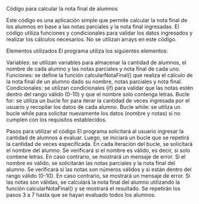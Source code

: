 Código para calcular la nota final de alumnos

Este código es una aplicación simple que permite calcular la nota final de los alumnos en base a las notas parciales y la nota final ingresadas. El código utiliza funciones y condicionales para validar los datos ingresados y realizar los cálculos necesarios. No se utilizan arrays en este código.

Elementos utilizados
El programa utiliza los siguientes elementos:

Variables: se utilizan variables para almacenar la cantidad de alumnos, el nombre de cada alumno y las notas parciales y nota final de cada uno.
Funciones: se define la función calcularNotaFinal() que realiza el cálculo de la nota final de un alumno dado su nombre, notas parciales y nota final.
Condicionales: se utilizan condicionales (if) para validar que las notas estén dentro del rango válido (0-10) y que el nombre solo contenga letras.
Bucle for: se utiliza un bucle for para iterar la cantidad de veces ingresada por el usuario y recopilar los datos de cada alumno.
Bucle while: se utiliza un bucle while para solicitar nuevamente los datos (nombre y notas) si no cumplen con los requisitos establecidos.

Pasos para utilizar el código
El programa solicitará al usuario ingresar la cantidad de alumnos a evaluar.
Luego, se iniciará un bucle que se repetirá la cantidad de veces especificada.
En cada iteración del bucle, se solicitará el nombre del alumno.
Se verificará si el nombre es válido, es decir, si solo contiene letras. En caso contrario, se mostrará un mensaje de error.
Si el nombre es válido, se solicitarán las notas parciales y la nota final del alumno.
Se verificará si las notas son números válidos y si están dentro del rango válido (0-10). En caso contrario, se mostrará un mensaje de error.
Si las notas son válidas, se calculará la nota final del alumno utilizando la función calcularNotaFinal() y se mostrará el resultado.
Se repetirán los pasos 3 a 7 hasta que se hayan evaluado todos los alumnos.
